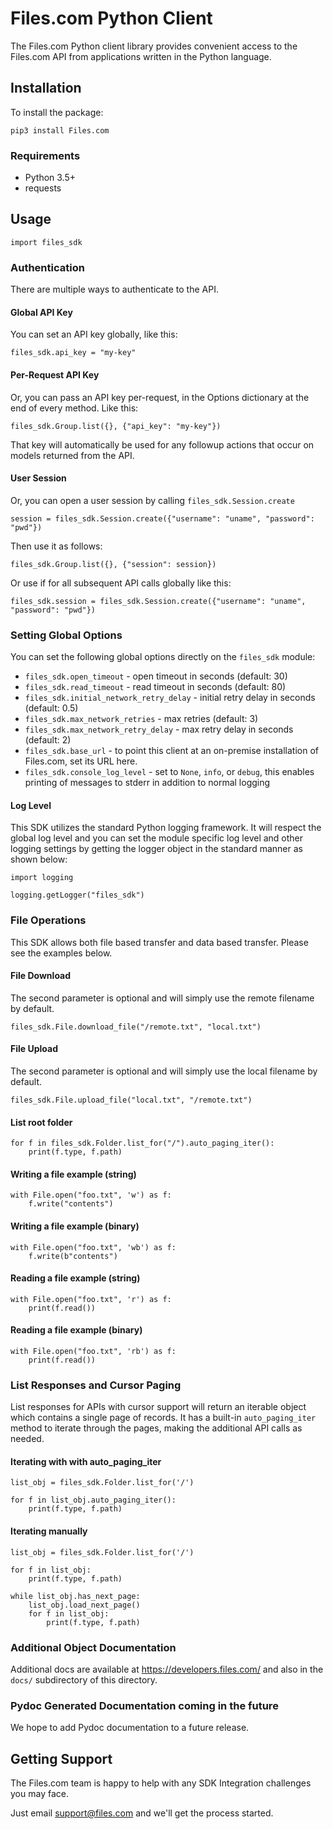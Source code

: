 # Files.com Python Client

The Files.com Python client library provides convenient access to the Files.com API from applications written in the Python language.

## Installation

To install the package:

    pip3 install Files.com


### Requirements

* Python 3.5+
* requests


## Usage

    import files_sdk


### Authentication

There are multiple ways to authenticate to the API.


#### Global API Key

You can set an API key globally, like this:

    files_sdk.api_key = "my-key"


#### Per-Request API Key

Or, you can pass an API key per-request, in the Options dictionary at the end
of every method.  Like this:

    files_sdk.Group.list({}, {"api_key": "my-key"})

That key will automatically be used for any followup actions that occur
on models returned from the API.


#### User Session

Or, you can open a user session by calling `files_sdk.Session.create`

    session = files_sdk.Session.create({"username": "uname", "password": "pwd"})

Then use it as follows:

    files_sdk.Group.list({}, {"session": session})

Or use if for all subsequent API calls globally like this:

    files_sdk.session = files_sdk.Session.create({"username": "uname", "password": "pwd"})


### Setting Global Options

You can set the following global options directly on the `files_sdk` module:

 * `files_sdk.open_timeout` - open timeout in seconds (default: 30)
 * `files_sdk.read_timeout` - read timeout in seconds (default: 80)
 * `files_sdk.initial_network_retry_delay` - initial retry delay in seconds (default: 0.5)
 * `files_sdk.max_network_retries` - max retries (default: 3)
 * `files_sdk.max_network_retry_delay` - max retry delay in seconds (default: 2)
 * `files_sdk.base_url` - to point this client at an on-premise
   installation of Files.com, set its URL here.
 * `files_sdk.console_log_level` - set to `None`, `info`, or `debug`, this enables printing
   of messages to stderr in addition to normal logging


#### Log Level

This SDK utilizes the standard Python logging framework. It will respect the global log level
and you can set the module specific log level and other logging settings by getting the logger
object in the standard manner as shown below:

    import logging

    logging.getLogger("files_sdk")


### File Operations

This SDK allows both file based transfer and data based transfer. Please see the examples below.


#### File Download

The second parameter is optional and will simply use the remote filename by default.

    files_sdk.File.download_file("/remote.txt", "local.txt")


#### File Upload

The second parameter is optional and will simply use the local filename by default.

    files_sdk.File.upload_file("local.txt", "/remote.txt")


#### List root folder

    for f in files_sdk.Folder.list_for("/").auto_paging_iter():
        print(f.type, f.path)


#### Writing a file example (string)

    with File.open("foo.txt", 'w') as f:
        f.write("contents")


#### Writing a file example (binary)

    with File.open("foo.txt", 'wb') as f:
        f.write(b"contents")


#### Reading a file example (string)

    with File.open("foo.txt", 'r') as f:
        print(f.read())


#### Reading a file example (binary)

    with File.open("foo.txt", 'rb') as f:
        print(f.read())


### List Responses and Cursor Paging

List responses for APIs with cursor support will return an iterable object
which contains a single page of records. It has a built-in `auto_paging_iter`
method to iterate through the pages, making the additional API calls
as needed.


#### Iterating with with auto_paging_iter

    list_obj = files_sdk.Folder.list_for('/')

    for f in list_obj.auto_paging_iter():
        print(f.type, f.path)


#### Iterating manually

    list_obj = files_sdk.Folder.list_for('/')

    for f in list_obj:
        print(f.type, f.path)

    while list_obj.has_next_page:
        list_obj.load_next_page()
        for f in list_obj:
            print(f.type, f.path)


### Additional Object Documentation

Additional docs are available at https://developers.files.com/ and also
in the `docs/` subdirectory of this directory.


### Pydoc Generated Documentation coming in the future

We hope to add Pydoc documentation to a future release.


## Getting Support

The Files.com team is happy to help with any SDK Integration challenges you
may face.

Just email support@files.com and we'll get the process started.


